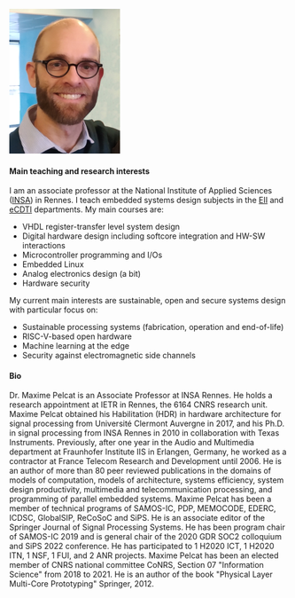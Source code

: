 ![photo](img/mpelcat_profil.png)

#### Main teaching and research interests

I am an associate professor at the National Institute of Applied Sciences ([INSA](https://www.insa-rennes.fr/)) in Rennes. I teach embedded systems design subjects in the [EII](https://www.insa-rennes.fr/eii.html) and [eCDTI](https://www.insa-rennes.fr/cdti.html) departments. My main courses are:
- VHDL register-transfer level system design
- Digital hardware design including softcore integration and HW-SW interactions
- Microcontroller programming and I/Os
- Embedded Linux
- Analog electronics design (a bit)
- Hardware security

My current main interests are sustainable, open and secure systems design with particular focus on:
- Sustainable processing systems (fabrication, operation and end-of-life)
- RISC-V-based open hardware
- Machine learning at the edge
- Security against electromagnetic side channels

#### Bio

Dr. Maxime Pelcat is an Associate Professor at INSA Rennes. He holds a research appointment at IETR in Rennes, the 6164 CNRS research unit. Maxime Pelcat obtained his Habilitation (HDR) in hardware architecture for signal processing from Université Clermont Auvergne in 2017, and his Ph.D. in signal processing from INSA Rennes in 2010 in collaboration with Texas Instruments. Previously, after one year in the Audio and Multimedia department at Fraunhofer Institute IIS in Erlangen, Germany, he worked as a contractor at France Telecom Research and Development until 2006. He is an author of more than 80 peer reviewed publications in the domains of models of computation, models of architecture, systems efficiency, system design productivity, multimedia and telecommunication processing, and programming of parallel embedded systems. Maxime Pelcat has been a member of technical programs of SAMOS-IC, PDP, MEMOCODE, EDERC, ICDSC, GlobalSIP, ReCoSoC and SiPS. He is an associate editor of the Springer Journal of Signal Processing Systems. He has been program chair of SAMOS-IC 2019 and is general chair of the 2020 GDR SOC2 colloquium and SiPS 2022 conference. He has participated to 1 H2020 ICT, 1 H2020 ITN, 1 NSF, 1 FUI, and 2 ANR projects. Maxime Pelcat has been an elected member of CNRS national committee CoNRS, Section 07 "Information Science" from 2018 to 2021. He is an author of the book "Physical Layer Multi-Core Prototyping" Springer, 2012.
